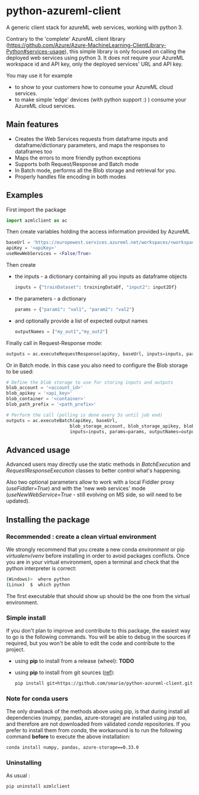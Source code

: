 # python-azureml-client
A generic client stack for azureML web services, working with python 3.
 
Contrary to the 'complete' AzureML client library (https://github.com/Azure/Azure-MachineLearning-ClientLibrary-Python#services-usage), this simple library is only focused on calling the deployed web services using python 3. It does not require your AzureML workspace id and API key, only the deployed services' URL and API key.

You may use it for example 
* to show to your customers how to consume your AzureML cloud services.
* to make simple 'edge' devices (with python support :) ) consume your AzureML cloud services.


## Main features

* Creates the Web Services requests from dataframe inputs and dataframe/dictionary parameters, and maps the responses to dataframes too
* Maps the errors to more friendly python exceptions
* Supports both Request/Response and Batch mode
* In Batch mode, performs all the Blob storage and retrieval for you.
* Properly handles file encoding in both modes


## Examples

First import the package

```python
import azmlclient as ac  
```

Then create variables holding the access information provided by AzureML

```python
baseUrl = 'https://europewest.services.azureml.net/workspaces/<workspaceId>/services/<serviceId>'
apiKey = '<apiKey>'
useNewWebServices = <False/True>
```

Then create 
* the inputs - a dictionary containing all you inputs as dataframe objects
        
    ```python
    inputs = {"trainDataset": trainingDataDf, "input2": input2Df}
    ```
        
* the parameters - a dictionary
        
    ```python
    params = {"param1": "val1", "param2": "val2"}
    ```

* and optionally provide a list of expected output names
        
    ```python
    outputNames = ["my_out1","my_out2"]
    ```

Finally call in Request-Response mode:

```python
outputs = ac.executeRequestResponse(apiKey, baseUrl, inputs=inputs, params=params, outputNames=outputNames)
```

Or in Batch mode. In this case you also need to configure the Blob storage to be used:

```python
# Define the blob storage to use for storing inputs and outputs
blob_account = '<account_id>'
blob_apikey = '<api_key>'
blob_container = '<container>'
blob_path_prefix = '<path_prefix>'

# Perform the call (polling is done every 5s until job end)
outputs = ac.executeBatch(apiKey, baseUrl,
                        blob_storage_account, blob_storage_apikey, blob_container_for_ios, blob_path_prefix=blob_path_prefix,
                        inputs=inputs, params=params, outputNames=outputNames)
```

## Advanced usage

Advanced users may directly use the static methods in *BatchExecution* and *RequestResponseExecution* classes to better control what's happening.

Also two optional parameters allow to work with a local Fiddler proxy (*useFiddler=True*) and with the 'new web services' mode (*useNewWebService=True* - still evolving on MS side, so will need to be updated).


## Installing the package

### Recommended : create a clean virtual environment

We strongly recommend that you create a new conda *environment* or pip *virtualenv*/*venv* before installing in order to avoid packages conflicts. Once you are in your virtual environment, open a terminal and check that the python interpreter is correct:

```bash
(Windows)>  where python
(Linux)  $  which python
```

The first executable that should show up should be the one from the virtual environment.


### Simple install

If you don't plan to improve and contribute to this package, the easiest way to go is the following commands. You will be able to debug in the sources if required, but you won't be able to edit the code and contribute to the project.

* using **pip** to install from a release (wheel): **TODO**

* using **pip** to install from git sources ([ref](https://packaging.python.org/installing/#installing-from-vcs)):

    ```bash
    pip install git+https://github.com/smarie/python-azureml-client.git#egg=azmlclient-1.0.0.dev1
    ```

### Note for conda users

The only drawback of the methods above using pip, is that during install all dependencies (numpy, pandas, azure-storage) are installed using *pip* too, and therefore are not downloaded from validated *conda* repositories. If you prefer to install them from *conda*, the workaround is to run the following command **before** to execute the above installation:

```bash
conda install numpy, pandas, azure-storage==0.33.0
```

### Uninstalling

As usual : 

```bash
pip uninstall azmlclient
```

